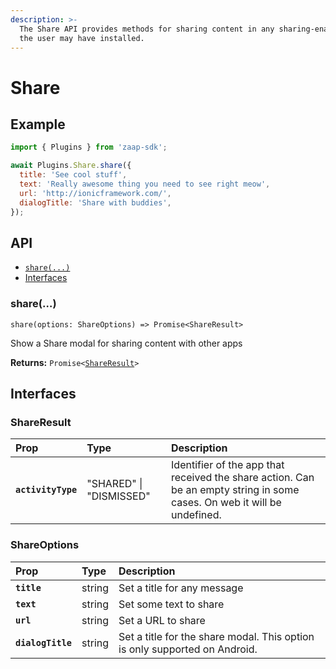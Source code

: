 ```yaml
---
description: >-
  The Share API provides methods for sharing content in any sharing-enabled apps
  the user may have installed.
---
```


# Share

## Example

```javascript
import { Plugins } from 'zaap-sdk';

await Plugins.Share.share({
  title: 'See cool stuff',
  text: 'Really awesome thing you need to see right meow',
  url: 'http://ionicframework.com/',
  dialogTitle: 'Share with buddies',
});
```

## API

* [`share(...)`](share.md#share)
* [Interfaces](share.md#interfaces)

### share\(…\)

```text
share(options: ShareOptions) => Promise<ShareResult>
```

Show a Share modal for sharing content with other apps

**Returns:** `Promise<`[`ShareResult`](share.md#shareresult)`>`

## Interfaces

### **ShareResult**

| Prop | Type | Description |
| :--- | :--- | :--- |
| **`activityType`** | "SHARED" \| "DISMISSED" | Identifier of the app that received the share action. Can be an empty string in some cases. On web it will be undefined. |

### **ShareOptions**

| **Prop** | Type | Description |
| :--- | :--- | :--- |
| **`title`** | string | Set a title for any message |
| **`text`** | string | Set some text to share |
| **`url`** | string | Set a URL to share |
| **`dialogTitle`** | string | Set a title for the share modal. This option is only supported on Android. |

